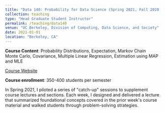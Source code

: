 ```yaml
---
title: "Data 140: Probability for Data Science (Spring 2021, Fall 2020, Spring 2020)"
collection: teaching
type: "Head Graduate Student Instructor"
permalink: /teaching/data140
venue: "UC Berkeley, Division of Computing, Data Science, and Society"
date: 2021-01-01
location: "Berkeley, CA"
---
```

<b>Course Content</b>: Probability Distributions, Expectation, Markov Chain Monte Carlo, Covariance, Multiple Linear Regression, Estimation using MAP and MLE

[Course Website](http://prob140.org/)

<b>Course enrollment</b>: 350-400 students per semester

In Spring 2021, I piloted a series of "catch-up" sessions to supplement course lectures and sections. Each week, I designed and delivered a lecture that summarized foundational concepts covered in the prior week's course material and walked students through problem-solving strategies.
